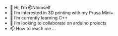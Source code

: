 - 👋 Hi, I’m @Nhimself
- 👀 I’m interested in 3D printing with my Prusa Mini+
- 🌱 I’m currently learning C++
- 💞️ I’m looking to collaborate on arduino projects
- 📫 How to reach me ...

<!---
Nhimself/Nhimself is a ✨ special ✨ repository because its `README.md` (this file) appears on your GitHub profile.
You can click the Preview link to take a look at your changes.
--->
